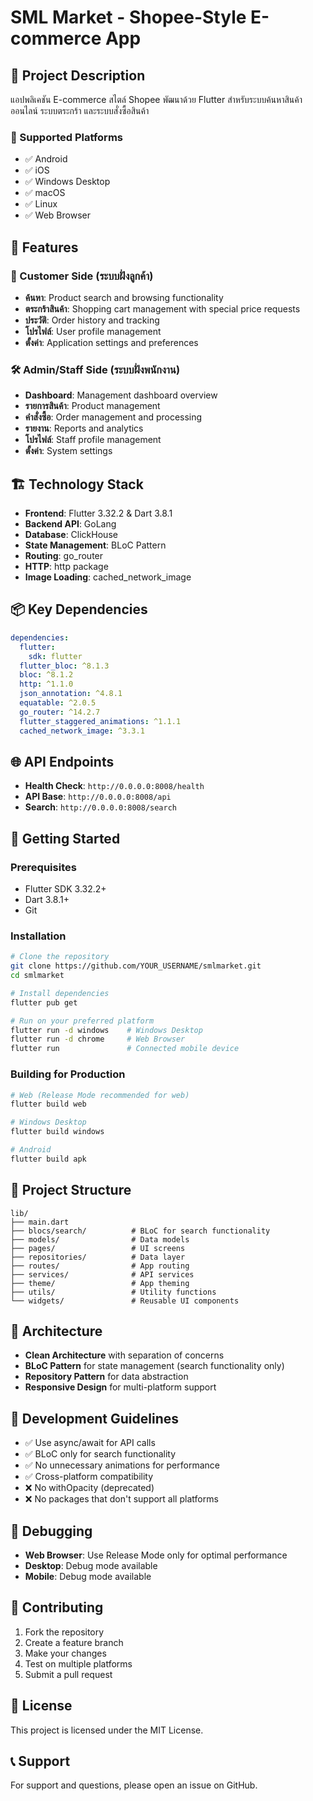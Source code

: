 # SML Market - Shopee-Style E-commerce App

## 📱 Project Description
แอปพลิเคชัน E-commerce สไตล์ Shopee พัฒนาด้วย Flutter สำหรับระบบค้นหาสินค้าออนไลน์ ระบบตระกร้า และระบบสั่งซื้อสินค้า

### 🚀 Supported Platforms
- ✅ Android
- ✅ iOS
- ✅ Windows Desktop
- ✅ macOS
- ✅ Linux
- ✅ Web Browser

## 🎯 Features

### 👥 Customer Side (ระบบฝั่งลูกค้า)
- **ค้นหา**: Product search and browsing functionality
- **ตระกร้าสินค้า**: Shopping cart management with special price requests  
- **ประวัติ**: Order history and tracking
- **โปรไฟล์**: User profile management
- **ตั้งค่า**: Application settings and preferences

### 🛠️ Admin/Staff Side (ระบบฝั่งพนักงาน)
- **Dashboard**: Management dashboard overview
- **รายการสินค้า**: Product management
- **คำสั่งซื้อ**: Order management and processing
- **รายงาน**: Reports and analytics
- **โปรไฟล์**: Staff profile management
- **ตั้งค่า**: System settings

## 🏗️ Technology Stack
- **Frontend**: Flutter 3.32.2 & Dart 3.8.1
- **Backend API**: GoLang
- **Database**: ClickHouse
- **State Management**: BLoC Pattern
- **Routing**: go_router
- **HTTP**: http package
- **Image Loading**: cached_network_image

## 📦 Key Dependencies
```yaml
dependencies:
  flutter:
    sdk: flutter
  flutter_bloc: ^8.1.3
  bloc: ^8.1.2
  http: ^1.1.0
  json_annotation: ^4.8.1
  equatable: ^2.0.5
  go_router: ^14.2.7
  flutter_staggered_animations: ^1.1.1
  cached_network_image: ^3.3.1
```

## 🌐 API Endpoints
- **Health Check**: `http://0.0.0.0:8008/health`
- **API Base**: `http://0.0.0.0:8008/api`
- **Search**: `http://0.0.0.0:8008/search`

## 🚀 Getting Started

### Prerequisites
- Flutter SDK 3.32.2+
- Dart 3.8.1+
- Git

### Installation
```bash
# Clone the repository
git clone https://github.com/YOUR_USERNAME/smlmarket.git
cd smlmarket

# Install dependencies
flutter pub get

# Run on your preferred platform
flutter run -d windows    # Windows Desktop
flutter run -d chrome     # Web Browser
flutter run               # Connected mobile device
```

### Building for Production
```bash
# Web (Release Mode recommended for web)
flutter build web

# Windows Desktop
flutter build windows

# Android
flutter build apk
```

## 📁 Project Structure
```
lib/
├── main.dart
├── blocs/search/          # BLoC for search functionality
├── models/                # Data models
├── pages/                 # UI screens
├── repositories/          # Data layer
├── routes/                # App routing
├── services/              # API services
├── theme/                 # App theming
├── utils/                 # Utility functions
└── widgets/               # Reusable UI components
```

## 🎨 Architecture
- **Clean Architecture** with separation of concerns
- **BLoC Pattern** for state management (search functionality only)
- **Repository Pattern** for data abstraction
- **Responsive Design** for multi-platform support

## 🔧 Development Guidelines
- ✅ Use async/await for API calls
- ✅ BLoC only for search functionality
- ✅ No unnecessary animations for performance
- ✅ Cross-platform compatibility
- ❌ No withOpacity (deprecated)
- ❌ No packages that don't support all platforms

## 🐛 Debugging
- **Web Browser**: Use Release Mode only for optimal performance
- **Desktop**: Debug mode available
- **Mobile**: Debug mode available

## 🤝 Contributing
1. Fork the repository
2. Create a feature branch
3. Make your changes
4. Test on multiple platforms
5. Submit a pull request

## 📄 License
This project is licensed under the MIT License.

## 📞 Support
For support and questions, please open an issue on GitHub.
